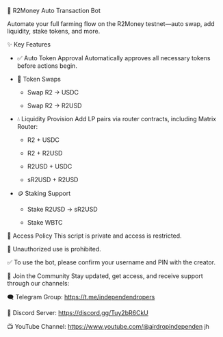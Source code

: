 🚀 R2Money Auto Transaction Bot 

Automate your full farming flow on the R2Money testnet—auto swap, add liquidity, stake tokens, and more.

✨ Key Features
- ✅ Auto Token Approval
Automatically approves all necessary tokens before actions begin.

- 🔁 Token Swaps

  - Swap R2 → USDC

  - Swap R2 → R2USD

- 💧 Liquidity Provision
Add LP pairs via router contracts, including Matrix Router:

  - R2 + USDC

  - R2 + R2USD

  - R2USD + USDC 

  - sR2USD + R2USD 

- 🪙 Staking Support

  - Stake R2USD → sR2USD

  - Stake WBTC

🔐 Access Policy
This script is private and access is restricted.

🚫 Unauthorized use is prohibited.

✅ To use the bot, please confirm your username and PIN with the creator.

📣 Join the Community
Stay updated, get access, and receive support through our channels:

🗨️ Telegram Group: https://t.me/independendropers

💬 Discord Server: https://discord.gg/Tuy2bR6CkU

📺 YouTube Channel: https://www.youtube.com/@airdropindependen
jh
